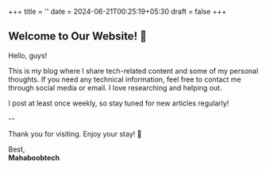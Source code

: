 +++
title = ''
date = 2024-06-21T00:25:19+05:30
draft = false
+++

## Welcome to Our Website! 🌟

Hello, guys!

This is my blog where I share tech-related content and some of my personal thoughts. If you need any technical information, feel free to contact me through social media or email. I love researching and helping out.

I post at least once weekly, so stay tuned for new articles regularly!

--

Thank you for visiting. Enjoy your stay! 💖

Best,  
**Mahaboobtech**
